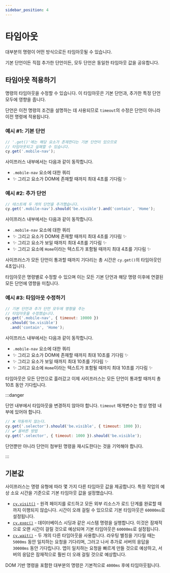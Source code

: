 ```yaml
---
sidebar_position: 4
---
```


# 타임아웃

대부분의 명령이 어떤 방식으로든 타임아웃될 수 있습니다.

기본 단언이든 직접 추가한 단언이든, 모두 단언은 동일한 타임아웃 값을 공유합니다.

## 타임아웃 적용하기

명령의 타임아웃을 수정할 수 있습니다. 이 타임아웃은 기본 단언과, 추가한 특정 단언 모두에 영향을 줍니다.

단언은 이전 명령의 조건을 설명하는 데 사용되므로 `timeout`의 수정은 단언이 아니라 이전 명령에 적용됩니다.

### 예시 #1: 기본 단언

```js
// '.get()'에는 해당 요소가 존재한다는 기본 단언이 있으므로
// 타임아웃되고 실패할 수 있습니다.
cy.get('.mobile-nav');
```

사이프러스 내부에서는 다음과 같이 동작합니다.

- `.mobile-nav` 요소에 대한 쿼리
- ✨ 그리고 요소가 DOM에 존재할 때까지 최대 4초를 기다림 ✨

### 예시 #2: 추가 단언

```js
// 테스트에 두 개의 단언을 추가했습니다.
cy.get('.mobile-nav').should('be.visible').and('contain', 'Home');
```

사이프러스 내부에서는 다음과 같이 동작합니다.

- `.mobile-nav` 요소에 대한 쿼리
- ✨ 그리고 요소가 DOM에 존재할 때까지 최대 4초를 기다림 ✨
- ✨ 그리고 요소가 보일 때까지 최대 4초를 기다림 ✨
- ✨ 그리고 요소에 `Home`이라는 텍스트가 포함될 때까지 최대 4초를 기다림 ✨

사이프러스가 모든 단언이 통과할 때까지 기다리는 총 시간은 `cy.get()`의 타임아웃인 4초입니다.

타임아웃은 명령별로 수정할 수 있으며 이는 모든 기본 단언과 해당 명령 이후에 연결된 모든 단언에 영향을 미칩니다.

### 예시 #3: 타임아웃 수정하기

```js
// 기본 단언과 추가 단언 모두에 영향을 주는
// 타임아웃을 수정했습니다.
cy.get('.mobile-nav', { timeout: 10000 })
  .should('be.visible')
  .and('contain', 'Home');
```

사이프러스 내부에서는 다음과 같이 동작합니다.

- `.mobile-nav` 요소에 대한 쿼리
- ✨ 그리고 요소가 DOM에 존재할 때까지 최대 10초를 기다림 ✨
- ✨ 그리고 요소가 보일 때까지 최대 10초를 기다림 ✨
- ✨ 그리고 요소에 `Home`이라는 텍스트가 포함될 때까지 최대 10초를 기다림 ✨

타임아웃은 모든 단언으로 흘러갔고 이제 사이프러스는 모든 단언이 통과할 때까지 총 10초 동안 기다립니다.

:::danger

단언 내부에서 타임아웃을 변경하지 않아야 합니다. `timeout` 매개변수는 항상 명령 내부에 있어야 합니다.

```js
// ❌ 작동하지 않는다.
cy.get('.selector').should('be.visible', { timeout: 1000 });
// ✔️ 올바른 방법
cy.get('.selector', { timeout: 1000 }).should('be.visible');
```

단언뿐만 아니라 단언이 첨부된 명령을 재시도한다는 것을 기억해야 합니다.

:::

## 기본값

사이프러스는 명령 유형에 따라 몇 가지 다른 타임아웃 값을 제공합니다. 특정 작업의 예상 소요 시간을 기준으로 기본 타임아웃 값을 설정했습니다.

- [`cy.visit()`](https://docs.cypress.io/api/commands/visit) - 원격 페이지를 로드하고 모든 외부 리소스가 로드 단계를 완료할 때까지 이행되지 않습니다. 시간이 오래 걸릴 수 있으므로 기본 타임아웃은 `60000ms`로 설정됩니다.
- [`cy.exec()`](https://docs.cypress.io/api/commands/exec) - 데이터베이스 시딩과 같은 시스템 명령을 실행합니다. 이것은 잠재적으로 오랜 시간이 걸릴 것으로 예상되며 기본 타임아웃은 `60000ms`로 설정됩니다.
- [`cy.wait()`](https://docs.cypress.io/api/commands/wait) - 두 개의 다른 타임아웃을 사용합니다. 라우팅 별칭을 기다릴 때는 `5000ms` 동안 일치하는 요청을 기다리며, 그러고 나서 추가로 서버의 응답을 `30000ms` 동안 기다립니다. 앱이 일치하는 요청을 빠르게 만들 것으로 예상하고, 서버의 응답은 잠재적으로 훨씬 더 오래 걸릴 것으로 예상합니다.

DOM 기반 명령을 포함한 대부분의 명령은 기본적으로 `4000ms` 후에 타임아웃됩니다.
